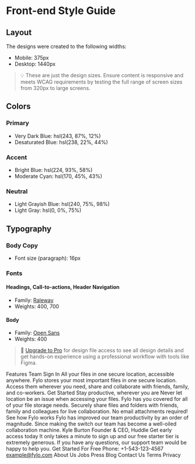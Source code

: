 # Front-end Style Guide

## Layout

The designs were created to the following widths:

- Mobile: 375px
- Desktop: 1440px

> 💡 These are just the design sizes. Ensure content is responsive and meets WCAG requirements by testing the full range of screen sizes from 320px to large screens.

## Colors

### Primary

- Very Dark Blue: hsl(243, 87%, 12%)
- Desaturated Blue: hsl(238, 22%, 44%)

### Accent

- Bright Blue: hsl(224, 93%, 58%)
- Moderate Cyan: hsl(170, 45%, 43%)

### Neutral

- Light Grayish Blue: hsl(240, 75%, 98%)
- Light Gray: hsl(0, 0%, 75%)

## Typography

### Body Copy

- Font size (paragraph): 16px

### Fonts

#### Headings, Call-to-actions, Header Navigation

- Family: [Raleway](https://fonts.google.com/specimen/Raleway)
- Weights: 400, 700

#### Body

- Family: [Open Sans](https://fonts.google.com/specimen/Open+Sans)
- Weights: 400

> 💎 [Upgrade to Pro](https://www.frontendmentor.io/pro?ref=style-guide) for design file access to see all design details and get hands-on experience using a professional workflow with tools like Figma.

Features Team Sign In All your files in one secure location, accessible
anywhere. Fylo stores your most important files in one secure location.
Access them wherever you need, share and collaborate with friends, family,
and co-workers. Get Started Stay productive, wherever you are Never let
location be an issue when accessing your files. Fylo has you covered for all
of your file storage needs. Securely share files and folders with friends,
family and colleagues for live collaboration. No email attachments required!
See how Fylo works Fylo has improved our team productivity by an order of
magnitude. Since making the switch our team has become a well-oiled
collaboration machine. Kyle Burton Founder & CEO, Huddle Get early access
today It only takes a minute to sign up and our free starter tier is
extremely generous. If you have any questions, our support team would be
happy to help you. Get Started For Free Phone: +1-543-123-4567
example@fylo.com About Us Jobs Press Blog Contact Us Terms Privacy
